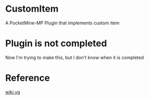 # CustomItem
A PocketMine-MP Plugin that implements custom item

# Plugin is not completed
Now I'm trying to make this, but I don't know when it is completed

# Reference
[wiki.vg](https://wiki.vg/Bedrock_Protocol)